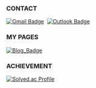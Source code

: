 ### CONTACT
[![Gmail Badge](https://img.shields.io/badge/Gmail-EA4335?style=for-the-badge&logo=Gmail&logoColor=white)](mailto:junseoho1029@gmail.com)&nbsp;
[![Outlook Badge](https://img.shields.io/badge/Outlook-0078D4?style=for-the-badge&logo=Microsoft-Outlook&logoColor=white)](mailto:ravel0385@mju.ac.kr)&nbsp;


### MY PAGES
<!-- [![Blog_Badge](https://img.shields.io/badge/GitHub_Pages-222222?style=for-the-badge&logo=GitHub-Pages&logoColor=white)](https://junseoho.github.io/)&nbsp; -->
[![Blog_Badge](https://img.shields.io/badge/GitHub_Gist-181717?style=for-the-badge&logo=GitHub&logoColor=white)](https://gist.github.com/JunseoHo)&nbsp;

### ACHIEVEMENT
[![Solved.ac Profile](http://mazassumnida.wtf/api/v2/generate_badge?boj=jsho1029)](https://solved.ac/jsho1029/)

